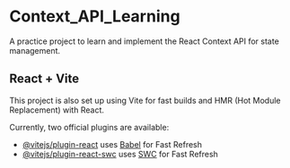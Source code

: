 # Context_API_Learning

A practice project to learn and implement the React Context API for state management.

## React + Vite

This project is also set up using Vite for fast builds and HMR (Hot Module Replacement) with React.

Currently, two official plugins are available:

- [@vitejs/plugin-react](https://github.com/vitejs/vite-plugin-react/blob/main/packages/plugin-react/README.md) uses [Babel](https://babeljs.io/) for Fast Refresh
- [@vitejs/plugin-react-swc](https://github.com/vitejs/vite-plugin-react-swc) uses [SWC](https://swc.rs/) for Fast Refresh
